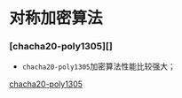 # 对称加密算法

### [chacha20-poly1305][]

* `chacha20-poly1305`加密算法性能比较强大；





[chacha20-poly1305](https://baike.baidu.com/item/chacha20-poly1305/19712425?fr=aladdin)